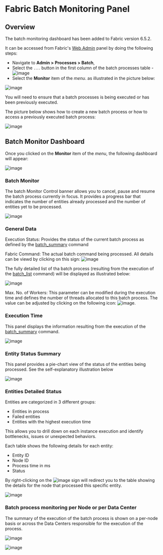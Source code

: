 # **Fabric Batch Monitoring Panel**

## **Overview**  

The batch monitoring dashboard has been added to Fabric version 6.5.2.

It can be accessed from Fabric's [Web Admin](/articles/30_web_framework/01_web_framework_overview.md) panel by doing the following steps:
- Navigate to **Admin > Processes > Batch**,
- Select the ```...``` button in the first column of the batch processes table - ![image](images/28_jobs_and_batch_services_batchMonitor4.PNG)
- Select the **Monitor** item of the *menu*. as illustrated in the picture below:

![image](images/25_jobs_and_batch_services_batchMonitor1.PNG)


You will need to ensure that a batch processes is being executed or has been previously executed. 

The picture below shows how to create a new batch process or how to access a previously executed batch process:

![image](images/26_jobs_and_batch_services_batchMonitor2.PNG)





## **Batch Monitor Dashboard** 

Once you clicked on the **Monitor** item of the *menu*, the following dashboard will appear:

![image](images/27_jobs_and_batch_services_batchMonitor3.PNG)


### **Batch Monitor**

The batch Monitor Control banner allows you to cancel, pause and resume the batch process currently in focus. 
It provides a progress bar that indicates the number of entities already processed and the number of entities yet to be processed.

![image](images/31_jobs_and_batch_services_batchMonitor7.PNG)


### **General Data**

Execution Status:
Provides the status of the current batch process as defined by the [batch_summary](/articles/20_jobs_and_batch_services/12_batch_sync_commands.md#batch_summary) command

Fabric Command:
The actual batch command being processed. All details can be viewd by clicking on this sign: ![image](images/28_jobs_and_batch_services_batchMonitor4.PNG)

The fully detailed list of tha batch process (resulting from the execution of the [batch_list](/articles/20_jobs_and_batch_services/12_batch_sync_commands.md#batch_list) command) will be displayed as illustrated below:

![image](images/29_jobs_and_batch_services_batchMonitor5.PNG)

Max. No. of Workers:
This parameter can be modified during the execution time and defines the number of threads allocated to this batch process. The value can be adjusted by clicking on the following icon: ![image](images/30_jobs_and_batch_services_batchMonitor6.PNG).


### **Execution Time**

This panel displays the information resulting from the execution of the [batch_summary](/articles/20_jobs_and_batch_services/12_batch_sync_commands.md#batch_summary) command.

![image](images/32_jobs_and_batch_services_batchMonitor8.PNG)



### **Entity Status Summary**

This panel provides a pie-chart view of the status of the entities being processed. See the self-explanatory illustration below 

![image](images/33_jobs_and_batch_services_batchMonitor9.PNG)


### **Entities Detailed Status**

Entities are categorized in 3 different groups:
- Entities in process
- Failed entities
- Entities with the highest execution time

This allows you to drill down on each instance execution and identify bottlenecks, issues or unexpected behaviors.


Each table shows the following details for each entity:
- Entity ID
- Node ID
- Process time in ms
- Status

By right-clicking on the ![image](images/28_jobs_and_batch_services_batchMonitor4.PNG) sign will redirect you to the table showing the details for the node that processed this specific entity.


![image](images/34_jobs_and_batch_services_batchMonitor10.PNG)


### **Batch process monitoring per Node or per Data Center**

The summary of the execution of the batch process is shown on a per-node basis or across the Data Centers responsible for the execution of the process.

![image](images/35_jobs_and_batch_services_batchMonitor11.png)

![image](images/36_jobs_and_batch_services_batchMonitor12.png)







